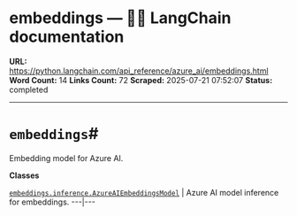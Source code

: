 # embeddings — 🦜🔗 LangChain  documentation

**URL:** https://python.langchain.com/api_reference/azure_ai/embeddings.html
**Word Count:** 14
**Links Count:** 72
**Scraped:** 2025-07-21 07:52:07
**Status:** completed

---

# `embeddings`\#

Embedding model for Azure AI.

**Classes**

[`embeddings.inference.AzureAIEmbeddingsModel`](https://python.langchain.com/api_reference/azure_ai/embeddings/langchain_azure_ai.embeddings.inference.AzureAIEmbeddingsModel.html#langchain_azure_ai.embeddings.inference.AzureAIEmbeddingsModel "langchain_azure_ai.embeddings.inference.AzureAIEmbeddingsModel") | Azure AI model inference for embeddings.   ---|---